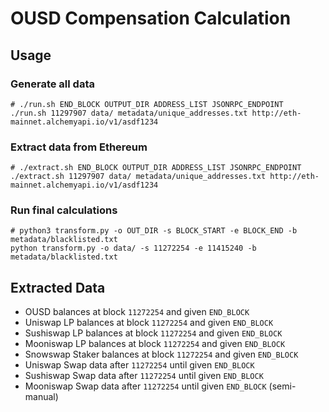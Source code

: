 # OUSD Compensation Calculation

## Usage

### Generate all data

    # ./run.sh END_BLOCK OUTPUT_DIR ADDRESS_LIST JSONRPC_ENDPOINT
    ./run.sh 11297907 data/ metadata/unique_addresses.txt http://eth-mainnet.alchemyapi.io/v1/asdf1234

### Extract data from Ethereum

    # ./extract.sh END_BLOCK OUTPUT_DIR ADDRESS_LIST JSONRPC_ENDPOINT
    ./extract.sh 11297907 data/ metadata/unique_addresses.txt http://eth-mainnet.alchemyapi.io/v1/asdf1234

### Run final calculations

    # python3 transform.py -o OUT_DIR -s BLOCK_START -e BLOCK_END -b metadata/blacklisted.txt
    python transform.py -o data/ -s 11272254 -e 11415240 -b metadata/blacklisted.txt

## Extracted Data

- OUSD balances at block `11272254` and given `END_BLOCK`
- Uniswap LP balances at block `11272254` and given `END_BLOCK`
- Sushiswap LP balances at block `11272254` and given `END_BLOCK`
- Mooniswap LP balances at block `11272254` and given `END_BLOCK`
- Snowswap Staker balances at block `11272254` and given `END_BLOCK`
- Uniswap Swap data after `11272254` until given `END_BLOCK`
- Sushiswap Swap data after `11272254` until given `END_BLOCK`
- Mooniswap Swap data after `11272254` until given `END_BLOCK` (semi-manual)
